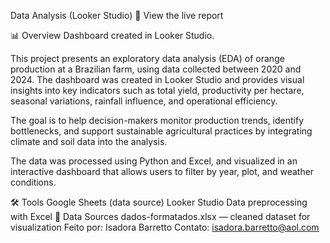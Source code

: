 Data Analysis (Looker Studio)
🔗 View the live report

📊 Overview
Dashboard created in Looker Studio.

This project presents an exploratory data analysis (EDA) of orange production at a Brazilian farm, using data collected between 2020 and 2024. The dashboard was created in Looker Studio and provides visual insights into key indicators such as total yield, productivity per hectare, seasonal variations, rainfall influence, and operational efficiency.

The goal is to help decision-makers monitor production trends, identify bottlenecks, and support sustainable agricultural practices by integrating climate and soil data into the analysis.

The data was processed using Python and Excel, and visualized in an interactive dashboard that allows users to filter by year, plot, and weather conditions.

🛠️ Tools
Google Sheets (data source)
Looker Studio
Data preprocessing with Excel
📁 Data Sources
dados-formatados.xlsx — cleaned dataset for visualization
Feito por: Isadora Barretto
Contato: isadora.barretto@aol.com
